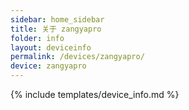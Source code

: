 ```yaml
---
sidebar: home_sidebar
title: 关于 zangyapro
folder: info
layout: deviceinfo
permalink: /devices/zangyapro/
device: zangyapro
---
```

{% include templates/device_info.md %}

